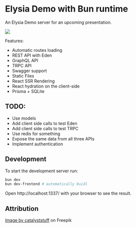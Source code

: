 # Elysia Demo with Bun runtime

An Elysia Demo server for an upcoming presentation.

<img src="https://i.imgur.com/kYRrkxm.jpeg" />

Features:
 - Automatic routes loading
 - REST API with Eden
 - GraphQL API
 - TRPC API
 - Swagger support
 - Static Files
 - React SSR Rendering
 - React hydration on the client-side
 - Prisma + SQLite

## TODO:
 - Use models
 - Add client side calls to test Eden
 - Add client side calls to test TRPC
 - Use redis for something
 - Expose the same data from all three APIs
 - Implement authentication

## Development
To start the development server run:
```bash
bun dev
bun dev-frontend # automatically buidl 
```

Open http://localhost:1337/ with your browser to see the result.

## Attribution

<a href="https://www.freepik.com/free-vector/cute-lion-super-hero-cartoon-vector-icon-illustration-animal-holiday-icon-concept-isolated-flat_60172319.htm#query=lion&position=32&from_view=search&track=sph">Image by catalyststuff</a> on Freepik